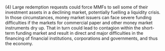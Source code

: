 (4) Large redemption requests could force MMFs to sell some of their investment assets in a declining market, potentially fuelling a liquidity crisis. In those circumstances, money market issuers can face severe funding difficulties if the markets for commercial paper and other money market instruments dry up. That in turn could lead to contagion within the short-term funding market and result in direct and major difficulties in the financing of financial institutions, corporations and governments, and thus the economy.